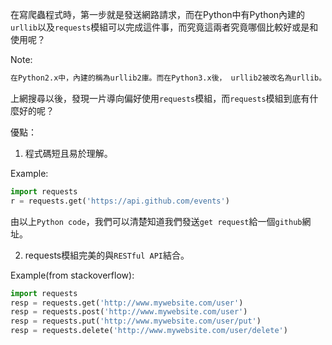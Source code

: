 在寫爬蟲程式時，第一步就是發送網路請求，而在Python中有Python內建的`urllib`以及`requests`模組可以完成這件事，而究竟這兩者究竟哪個比較好或是和使用呢？

Note:
``` bash
在Python2.x中，內建的稱為urllib2庫。而在Python3.x後， urllib2被改名為urllib。
```

上網搜尋以後，發現一片導向偏好使用`requests`模組，而`requests`模組到底有什麼好的呢？

優點：
1. 程式碼短且易於理解。

Example:
```Python
import requests
r = requests.get('https://api.github.com/events')
```

由以上`Python code`，我們可以清楚知道我們發送`get request`給一個`github`網址。

2. requests模組完美的與`RESTful API`結合。

Example(from stackoverflow):
```Python
import requests
resp = requests.get('http://www.mywebsite.com/user')
resp = requests.post('http://www.mywebsite.com/user')
resp = requests.put('http://www.mywebsite.com/user/put')
resp = requests.delete('http://www.mywebsite.com/user/delete')
```
